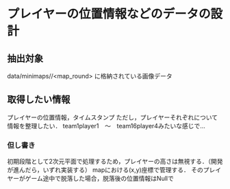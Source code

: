 # プレイヤーの位置情報などのデータの設計

## 抽出対象

data/minimaps/<match-day>/<map_round>
に格納されている画像データ

## 取得したい情報

プレイヤーの位置情報，タイムスタンプ
ただし，プレイヤーそれぞれについて情報を整理したい．
team1player1　～　team16player4みたいな感じで...

### 但し書き

初期段階として2次元平面で処理するため，プレイヤーの高さは無視する．（開発が進んだら，いずれ実装する）
mapにおける(x,y)座標で管理する．
そのプレイヤーがゲーム途中で脱落した場合，脱落後の位置情報はNullで
